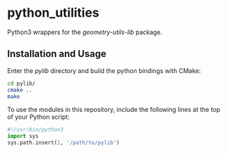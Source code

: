 # python_utilities

Python3 wrappers for the *geometry-utils-lib* package.

## Installation and Usage

Enter the *pylib* directory and build the python bindings with CMake:

```bash
cd pylib/
cmake ..
make
```

To use the modules in this repository, include the following lines at the top of your Python script:

```python
#!/usr/bin/python3
import sys
sys.path.insert(1, '/path/to/pylib')
```
